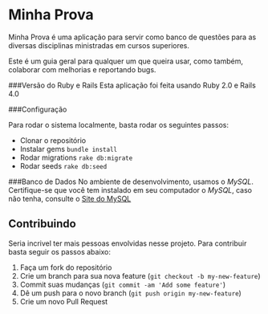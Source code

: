Minha Prova
===========

Minha Prova é uma aplicação para servir como banco de questões para as 
diversas disciplinas ministradas em cursos superiores.

Este é um guia geral para qualquer um que queira usar, como também, colaborar
com melhorias e reportando bugs.

###Versão do Ruby e Rails
Esta aplicação foi feita usando Ruby 2.0 e Rails 4.0

###Configuração

Para rodar o sistema localmente, basta rodar os seguintes passos:

  - Clonar o repositório
  - Instalar gems ``` bundle install ```
  - Rodar migrations ``` rake db:migrate ```
  - Rodar seeds ``` rake db:seed ```

###Banco de Dados
No ambiente de desenvolvimento, usamos o *MySQL*. Certifique-se que você tem instalado em seu computador o *MySQL*, caso não tenha, consulte o [Site do MySQL]

## Contribuindo
Seria incrivel ter mais pessoas envolvidas nesse projeto. Para contribuir basta
seguir os passos abaixo:

1. Faça um fork do repositório
2. Crie um branch para sua nova feature (`git checkout -b my-new-feature`)
3. Commit suas mudanças (`git commit -am 'Add some feature'`)
4. Dê um push para o novo branch (`git push origin my-new-feature`)
5. Crie um novo Pull Request


[Site do MySQL]:http://dev.mysql.com/downloads/